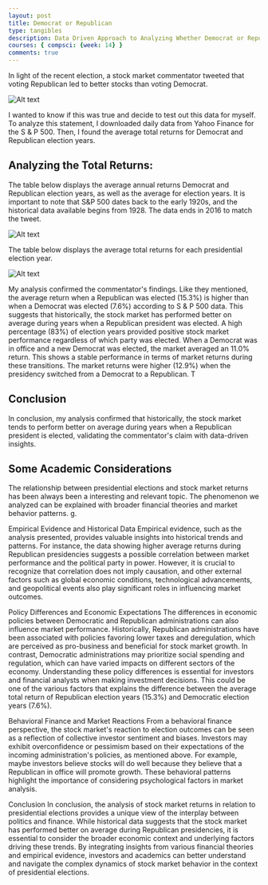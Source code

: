 ```yaml
---
layout: post
title: Democrat or Republican
type: tangibles
description: Data Driven Approach to Analyzing Whether Democrat or Republican Presidents Affect Stock Market
courses: { compsci: {week: 14} }
comments: true
---
```


In light of the recent election, a stock market commentator tweeted that voting Republican led to better stocks than voting Democrat. 

![Alt text](/Nighthawk-Pages/images/image.png)




I wanted to know if this was true and decide to test out this data for myself. To analyze this statement, I downloaded daily data from Yahoo Finance for the S & P 500. Then, I found the  average total returns for Democrat and Republican election years.  

## Analyzing the Total Returns:
The table below displays the average annual  returns Democrat and Republican election years, as well as the average for election years. It is important to note that S&P 500 dates back to the early 1920s, and the historical data available  begins from 1928. The data ends in 2016 to match the tweet. 


![Alt text](/Nighthawk-Pages/images/table11.png)



The table below displays the average total returns for each presidential election year.

![Alt text](/Nighthawk-Pages/images/table2.png)




My analysis confirmed the commentator's findings. Like they mentioned, the average return when a Republican was elected (15.3%) is higher than when a Democrat was elected (7.6%) according to S & P 500 data. This suggests that historically, the stock market has performed better on average during years when a Republican president was elected. A high percentage (83%) of election years provided positive stock market performance regardless of which party was elected.  When a Democrat was in office and a new Democrat was elected, the market averaged an 11.0% return. This shows a stable performance in terms of market returns during these transitions. The market returns were higher (12.9%) when the presidency switched from a Democrat to a Republican. T




## Conclusion

In conclusion, my analysis confirmed that historically, the stock market tends to perform better on average during years when a Republican president is elected, validating the commentator's claim with data-driven insights.

## Some Academic Considerations


The relationship between presidential elections and stock market returns has been always been a  interesting and relevant topic.  The phenomenon we analyzed can be explained with broader financial theories and market behavior patterns.
g.

Empirical Evidence and Historical Data
Empirical evidence, such as the analysis presented, provides valuable insights into historical trends and patterns. For instance, the data showing higher average returns during Republican presidencies suggests a possible correlation between market performance and the political party in power. However, it is crucial to recognize that correlation does not imply causation, and other external factors such as global economic conditions, technological advancements, and geopolitical events also play significant roles in influencing market outcomes.


Policy Differences and Economic Expectations
The differences in economic policies between Democratic and Republican administrations can also influence market performance. Historically, Republican administrations have been associated with policies favoring lower taxes and deregulation, which are perceived as pro-business and beneficial for stock market growth. In contrast, Democratic administrations may prioritize social spending and regulation, which can have varied impacts on different sectors of the economy. Understanding these policy differences is essential for investors and financial analysts when making investment decisions. This could be one of the various factors that explains the difference between the average total return of Republican election years (15.3%) and Democratic election years (7.6%). 

Behavioral Finance and Market Reactions
From a behavioral finance perspective, the stock market's reaction to election outcomes can be seen as a reflection of collective investor sentiment and biases. Investors may exhibit overconfidence or pessimism based on their expectations of the incoming administration's policies, as mentioned above. For example, maybe investors believe stocks will do well because they believe that a Republican in office will promote growth.   These behavioral patterns highlight the importance of considering psychological factors in market analysis. 


Conclusion
In conclusion, the analysis of stock market returns in relation to presidential elections provides a unique view of the interplay between politics and finance. While historical data suggests that the stock market has performed better on average during Republican presidencies, it is essential to consider the broader economic context and underlying factors driving these trends. By integrating insights from various financial theories and empirical evidence, investors and academics can better understand and navigate the complex dynamics of stock market behavior in the context of presidential elections.


